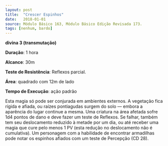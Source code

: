 ```yaml
---
layout: post
title:  "Crescer Espinhos"
date:   2018-01-01
source: Módulo Básico 163, Módulo Básico Edição Revisada 173.
tags: [nenhum, bardo]
---
```


**divina 3 (transmutação)**

**Duração**: 1 hora

**Alcance**: 30m

**Teste de Resistência**: Reflexos parcial.

**Área**: quadrado com 12m de lado

**Tempo de Execução**: ação padrão

Esta magia só pode ser conjurada em ambientes externos. A vegetação fica rígida e afiada, ou raízes pontiagudas surgem do solo — embora a aparência do lugar continue a mesma. Uma criatura na área afetada sofre 1d4 pontos de dano e deve fazer um teste de Reflexos. Se falhar, também tem seu deslocamento reduzido à metade por um dia, ou até receber uma magia que cure pelo menos 1 PV (esta redução no deslocamento não é cumulativa).
Um personagem com a habilidade de encontrar armadilhas pode notar os espinhos afiados com um teste de Percepção (CD 28).
